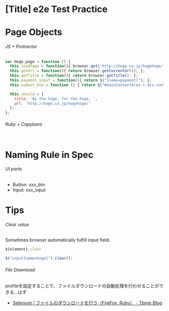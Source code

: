 # [Title] e2e Test Practice

# Page Objects

###### JS + Protractor
```javascript
var Hoge_page = function () {
  this.loadPage = function(){ browser.get('http://hoge.co.jp/hogehoge/'); };
  this.getUrl = function(){ return browser.getCurrentUrl(); };
  this.getTitle = function(){ return browser.getTitle(); };
  this.payment_input = function(){ return $("[name=payment]"); };
  this.submit_btn = function () { return $("#mainContentArea > div.contents-sub > div.container.container01 > div.content > form > div:nth-child(3) > input"); };

  this.should = {
    title: 'By the hoge, for the hoge, ',
    url: 'http://hoge.co.jp/hogehoge/'
  };
};
```

###### Ruby + Capybara
```ruby

```

# Naming Rule in Spec

###### UI parts
- Button: xxx_btn
- Input: xxx_input

# Tips
###### Clear value
Sometimes browser automatically fulfill input field.

```js
${element}.clear

$("input[name=hoge]").clear();
```

###### File Download
profileを設定することで、ファイルダウンロードの自動処理を行わせることができる…はず

- [Selenium | ファイルのダウンロードを行う（FireFox, Ruby） - Tbpgr Blog](http://tbpgr.hatenablog.com/entry/20140203/1391431135)

